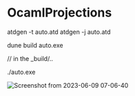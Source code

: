 # OcamlProjections

atdgen -t auto.atd
atdgen -j auto.atd

dune build auto.exe

// in the _build/.. 

./auto.exe

![Screenshot from 2023-06-09 07-06-40](https://github.com/jotaAfonso/OcamlProjections/assets/49497176/e5e3b111-c2bf-4d5d-9f02-1b316b094be0)
